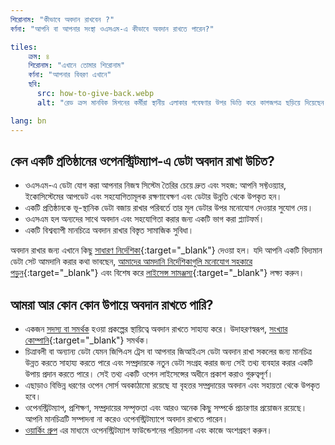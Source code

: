 ```yaml
---
শিরোনাম: "কীভাবে অবদান রাখবেন ?"
বর্ণনা: "আপনি বা আপনার সংস্থা ওএসএম-এ কীভাবে অবদান রাখতে পারেন?"

tiles:
    ক্রম: ৪
    শিরোনাম: "এখানে তোমার শিরোনাম"
    বর্ণনা: "আপনার বিবরণ এখানে"
    ছবি:
      src: how-to-give-back.webp
      alt: "রেড ক্রস মানবিক মিশনের কর্মীরা স্থানীয় এলাকার গবেষণার উপর ভিত্তি করে কাগজপত্র ছড়িয়ে দিয়েছেন এবং সেগুলো নিয়ে আলোচনা করছেন"

lang: bn
---
```


## কেন একটি প্রতিষ্ঠানের ওপেনস্ট্রিটম্যাপ-এ ডেটা অবদান রাখা উচিত?

* ওএসএম-এ ডেটা যোগ করা আপনার নিজস্ব সিস্টেম তৈরির চেয়ে দ্রুত এবং সহজ: আপনি সফ্টওয়্যার, ইকোসিস্টেমের আপডেট এবং সহযোগিতামূলক রক্ষণাবেক্ষণ এবং ডেটার উন্নতি থেকে উপকৃত হন।
* একটি প্রতিষ্ঠানকে ভূ-স্থানিক ডেটা বজায় রাখার পরিবর্তে তার মূল ডেটার উপর মনোযোগ দেওয়ার সুযোগ দেয়।
* ওএসএম হল অন্যদের সাথে অবদান এবং সহযোগিতা করার জন্য একটি ভাগ করা প্ল্যাটফর্ম।
* একটি বিশ্বব্যাপী মানচিত্রে অবদান রাখার বিস্তৃত সামাজিক সুবিধা।

অবদান রাখার জন্য এখানে কিছু [সাধারণ নির্দেশিকা](https://wiki.openstreetmap.org/wiki/How_We_Map){:target="_blank"} দেওয়া হল। যদি আপনি একটি বিদ্যমান ডেটা সেট আমদানি করার কথা ভাবছেন, [আমাদের আমদানি নির্দেশিকাগুলি মনোযোগ সহকারে পড়ুন](https://wiki.openstreetmap.org/wiki/Import/Guidelines){:target="_blank"} এবং বিশেষ করে [লাইসেন্স সামঞ্জস্য](https://wiki.openstreetmap.org/wiki/Import/Guidelines#Step_3_-_License_approval){:target="_blank"} লক্ষ্য করুন।

## আমরা আর কোন কোন উপায়ে অবদান রাখতে পারি?

* একজন [সদস্য বা সমর্থক](/about-osm-community/donate-to-osm.md) হওয়া প্রকল্পের স্থায়িত্বে অবদান রাখতে সাহায্য করে। উদাহরণস্বরূপ, [সংখ্যার কোম্পানি](https://wiki.osmfoundation.org/wiki/Corporate_Members){:target="_blank"} সমর্থক।
* চিত্রাবলী বা অন্যান্য ডেটা যেমন জিপিএস ট্রেস বা আপনার জিআইএস ডেটা অবদান রাখা সকলের জন্য মানচিত্র উন্নত করতে সাহায্য করতে পারে এবং সম্প্রদায়কে নতুন ডেটা সংগ্রহ করার জন্য সেই তথ্য ব্যবহার করার একটি উপায় প্রদান করতে পারে। সেই তথ্য একটি ওপেন লাইসেন্সের অধীনে প্রকাশ করাও গুরুত্বপূর্ণ।
* এছাড়াও বিভিন্ন ধরণের ওপেন সোর্স অবকাঠামো রয়েছে যা বৃহত্তর সম্প্রদায়ের অবদান এবং সহায়তা থেকে উপকৃত হবে।
* ওপেনস্ট্রিটম্যাপ, প্রশিক্ষণ, সম্প্রদায়ের সম্পৃক্ততা এবং আরও অনেক কিছু সম্পর্কে প্রচারণার প্রয়োজন রয়েছে। আপনি মানচিত্রটি সম্পাদনা না করেও ওপেনস্ট্রিটম্যাপে অবদান রাখতে পারেন।
* [ওয়ার্কিং গ্রুপ](/about-osm-community/working-groups.md) এর মাধ্যমে ওপেনস্ট্রিটম্যাপ ফাউন্ডেশনের পরিচালনা এবং কাজে অংশগ্রহণ করুন।
